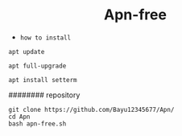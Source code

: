 <h1 align="center">
  Apn-free
</h1>
</div>

- `how to install`

```
apt update
```
```
apt full-upgrade
```
```
apt install setterm
```

######## repository

```
git clone https://github.com/Bayu12345677/Apn/
cd Apn
bash apn-free.sh
```
